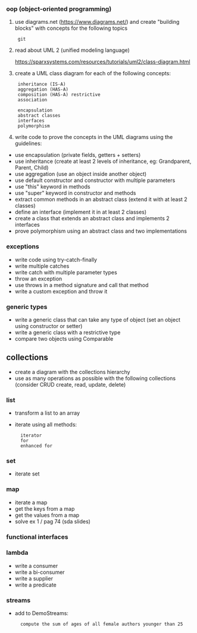 ### oop (object-oriented programming)

1. use diagrams.net (https://www.diagrams.net/) and create "building blocks" with concepts for the following topics

        git

2. read about UML 2 (unified modeling language)

   https://sparxsystems.com/resources/tutorials/uml2/class-diagram.html

3. create a UML class diagram for each of the following concepts:

        inheritance (IS-A)
        aggregation (HAS-A) 
        composition (HAS-A) restrictive
        association
        
        encapsulation
        abstract classes
        interfaces
        polymorphism

4. write code to prove the concepts in the UML diagrams using the guidelines:

- use encapsulation (private fields, getters + setters)
- use inheritance (create at least 2 levels of inheritance, eg: Grandparent, Parent, Child)
- use aggregation (use an object inside another object)
- use default constructor and constructor with multiple parameters
- use "this" keyword in methods
- use "super" keyword in constructor and methods
- extract common methods in an abstract class (extend it with at least 2 classes)
- define an interface (implement it in at least 2 classes)
- create a class that extends an abstract class and implements 2 interfaces
- prove polymorphism using an abstract class and two implementations

### exceptions

- write code using try-catch-finally
- write multiple catches
- write catch with multiple parameter types
- throw an exception
- use throws in a method signature and call that method
- write a custom exception and throw it

### generic types

- write a generic class that can take any type of object (set an object using constructor or setter)
- write a generic class with a restrictive type
- compare two objects using Comparable

## collections

- create a diagram with the collections hierarchy
- use as many operations as possible with the following collections
  (consider CRUD create, read, update, delete)

### list

- transform a list to an array
- iterate using all methods:

        iterator
        for
        enhanced for

### set

- iterate set

### map

- iterate a map
- get the keys from a map
- get the values from a map
- solve ex 1 / pag 74 (sda slides)

### functional interfaces

### lambda

- write a consumer
- write a bi-consumer
- write a supplier
- write a predicate

### streams

- add to DemoStreams:

        compute the sum of ages of all female authors younger than 25
